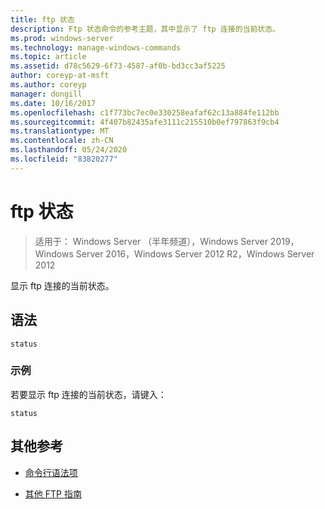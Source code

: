 ```yaml
---
title: ftp 状态
description: Ftp 状态命令的参考主题，其中显示了 ftp 连接的当前状态。
ms.prod: windows-server
ms.technology: manage-windows-commands
ms.topic: article
ms.assetid: d78c5629-6f73-4587-af0b-bd3cc3af5225
author: coreyp-at-msft
ms.author: coreyp
manager: dongill
ms.date: 10/16/2017
ms.openlocfilehash: c1f773bc7ec0e330258eafaf62c13a884fe112bb
ms.sourcegitcommit: 4f407b82435afe3111c215510b0ef797863f9cb4
ms.translationtype: MT
ms.contentlocale: zh-CN
ms.lasthandoff: 05/24/2020
ms.locfileid: "83820277"
---
```

# <a name="ftp-status"></a>ftp 状态

> 适用于： Windows Server （半年频道），Windows Server 2019，Windows Server 2016，Windows Server 2012 R2，Windows Server 2012

显示 ftp 连接的当前状态。

## <a name="syntax"></a>语法

```
status
```

### <a name="examples"></a>示例

若要显示 ftp 连接的当前状态，请键入：

```
status
```

## <a name="additional-references"></a>其他参考

- [命令行语法项](command-line-syntax-key.md)

- [其他 FTP 指南](https://docs.microsoft.com/previous-versions/orphan-topics/ws.10/cc756013(v=ws.10))

